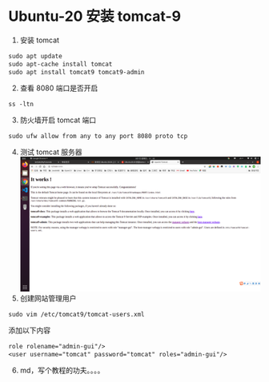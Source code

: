 # Ubuntu-20 安装 tomcat-9
1. 安装 tomcat
```shell
sudo apt update
sudo apt-cache install tomcat
sudo apt install tomcat9 tomcat9-admin
```
2. 查看 8080 端口是否开启
```shell
ss -ltn
```
3. 防火墙开启 tomcat 端口
```shell
sudo ufw allow from any to any port 8080 proto tcp
```
4. 测试 tomcat 服务器
![服务器](1.png)
5. 创建网站管理用户
```shell
sudo vim /etc/tomcat9/tomcat-users.xml
```
添加以下内容
```
role rolename="admin-gui"/>
<user username="tomcat" password="tomcat" roles="admin-gui"/>
```
6. md，写个教程的功夫。。。。